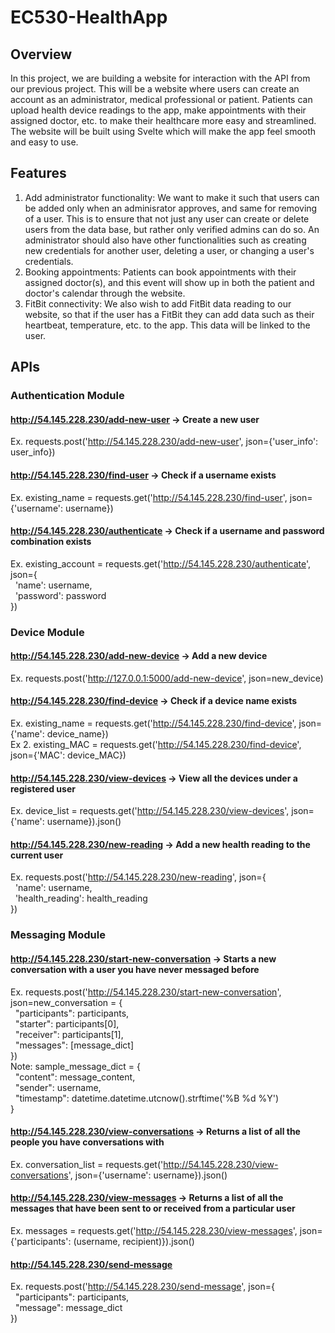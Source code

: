 # EC530-HealthApp

## Overview
In this project, we are building a website for interaction with the API from our previous project. This will be a website where users can create an account as an administrator, medical professional or patient. Patients can upload health device readings to the app, make appointments with their assigned doctor, etc. to make their healthcare more easy and streamlined. The website will be built using Svelte which will make the app feel smooth and easy to use.

## Features
1. Add administrator functionality: We want to make it such that users can be added only when an adminisrator approves, and same for removing of a user. This is to ensure that not just any user can create or delete users from the data base, but rather only verified admins can do so. An administrator should also have other functionalities such as creating new credentials for another user, deleting a user, or changing a user's credentials. 
2. Booking appointments: Patients can book appointments with their assigned doctor(s), and this event will show up in both the patient and doctor's calendar through the website.
3. FitBit connectivity: We also wish to add FitBit data reading to our website, so that if the user has a FitBit they can add data such as their heartbeat, temperature, etc. to the app. This data will be linked to the user.



## APIs

### Authentication Module

#### http://54.145.228.230/add-new-user -> Create a new user
Ex. requests.post('http://54.145.228.230/add-new-user', json={'user_info': user_info})

#### http://54.145.228.230/find-user -> Check if a username exists 
Ex. existing_name = requests.get('http://54.145.228.230/find-user', json={'username': username})

#### http://54.145.228.230/authenticate -> Check if a username and password combination exists
Ex. existing_account = requests.get('http://54.145.228.230/authenticate', json={  
        &nbsp; 'name': username,  
        &nbsp; 'password': password  
    })
    
### Device Module
        
#### http://54.145.228.230/add-new-device -> Add a new device
Ex. requests.post('http://127.0.0.1:5000/add-new-device', json=new_device)

#### http://54.145.228.230/find-device -> Check if a device name exists
Ex. existing_name = requests.get('http://54.145.228.230/find-device', json={'name': device_name})  
Ex 2. existing_MAC = requests.get('http://54.145.228.230/find-device', json={'MAC': device_MAC})

#### http://54.145.228.230/view-devices -> View all the devices under a registered user
Ex. device_list = requests.get('http://54.145.228.230/view-devices', json={'name': username}).json()

#### http://54.145.228.230/new-reading -> Add a new health reading to the current user
Ex. requests.post('http://54.145.228.230/new-reading', json={  
        &nbsp; 'name': username,  
        &nbsp; 'health_reading': health_reading  
    })
    
### Messaging Module

#### http://54.145.228.230/start-new-conversation -> Starts a new conversation with a user you have never messaged before
Ex. requests.post('http://54.145.228.230/start-new-conversation', json=new_conversation = {  
        &nbsp; "participants": participants,  
        &nbsp; "starter": participants[0],  
        &nbsp; "receiver": participants[1],  
        &nbsp; "messages": [message_dict]  
    })  
Note: sample_message_dict = {  
        &nbsp; "content": message_content,  
        &nbsp; "sender": username,  
        &nbsp; "timestamp": datetime.datetime.utcnow().strftime('%B %d %Y')  
    }
    
#### http://54.145.228.230/view-conversations -> Returns a list of all the people you have conversations with
Ex. conversation_list = requests.get('http://54.145.228.230/view-conversations', json={'username': username}).json()

#### http://54.145.228.230/view-messages -> Returns a list of all the messages that have been sent to or received from a particular user
Ex. messages = requests.get('http://54.145.228.230/view-messages', json={'participants': (username, recipient)}).json()

#### http://54.145.228.230/send-message
Ex. requests.post('http://54.145.228.230/send-message', json={  
        &nbsp; "participants": participants,  
        &nbsp; "message": message_dict  
    })
    
